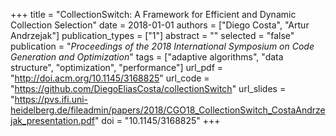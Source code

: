 +++
title = "CollectionSwitch: A Framework for Efficient and Dynamic Collection Selection"
date = 2018-01-01
authors = ["Diego Costa", "Artur Andrzejak"]
publication_types = ["1"]
abstract = ""
selected = "false"
publication = "*Proceedings of the 2018 International Symposium on Code Generation and Optimization*"
tags = ["adaptive algorithms", "data structure", "optimization", "performance"]
url_pdf = "http://doi.acm.org/10.1145/3168825"
url_code = "https://github.com/DiegoEliasCosta/collectionSwitch"
url_slides = "https://pvs.ifi.uni-heidelberg.de/fileadmin/papers/2018/CGO18_CollectionSwitch_CostaAndrzejak_presentation.pdf"
doi = "10.1145/3168825"
+++

